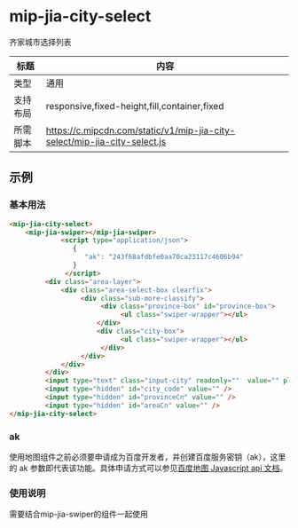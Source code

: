 # mip-jia-city-select

齐家城市选择列表

标题|内容
----|----
类型|通用
支持布局|responsive,fixed-height,fill,container,fixed
所需脚本|https://c.mipcdn.com/static/v1/mip-jia-city-select/mip-jia-city-select.js

## 示例

### 基本用法
```html
<mip-jia-city-select>
    <mip-jia-swiper></mip-jia-swiper>
             <script type="application/json">
                {
                   "ak": "243f68afdbfe0aa70ca23117c4606b94"
                }
              </script>
         <div class="area-layer">
             <div class="area-select-box clearfix">
                  <div class="sub-more-classify">
                       <div class="province-box" id="province-box">
                            <ul class="swiper-wrapper"></ul>
                      </div>
                      <div class="city-box">
                            <ul class="swiper-wrapper"></ul>
                       </div>
                  </div>
             </div>
         </div>
         <input type="text" class="input-city" readonly=""  value="" placeholder="请选择房屋所在的城市" />
         <input type="hidden" id="city_code" value="" />
         <input type="hidden" id="provinceCn" value="" />
         <input type="hidden" id="areaCn" value="" />
</mip-jia-city-select>
```


### ak

使用地图组件之前必须要申请成为百度开发者，并创建百度服务密钥（ak），这里的 ak 参数即代表该功能。具体申请方式可以参见[百度地图 Javascript api 文档](http://in.lbsyun.baidu.com/index.php?title=jspopular/guide/getkey)。

### 使用说明
需要结合mip-jia-swiper的组件一起使用

